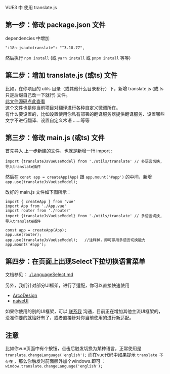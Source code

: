 VUE3 中 使用 translate.js

## 第一步：修改 package.json 文件 
dependencies 中增加
````
"i18n-jsautotranslate": "^3.18.77",
````
然后执行 ````npm install```` (或 ````yarn install```` 或 ````pnpm install```` 等等)

## 第二步：增加 translate.js (或ts) 文件
比如，在你项目的 utils 目录（或其他什么目录都行）下，新增 translate.js (或.ts 只是后缀自己改一下就行) 文件。  
[此文件源码点此查看](./translate.ts)  
这个文件也是你当前项目对翻译进行各种自定义微调所在。  
有什么要设置的，比如设置使用你私有部署的翻译服务器提供翻译服务、设置哪些文字不进行翻译、设置自定义术语 ……等等

## 第三步：修改 main.js (或ts) 文件
首先导入 上一步新建的文件，也就是新增一行 import : 
````
import {translateJsVueUseModel} from './utils/translate' // 多语言切换, 导入translate插件
````
  
然后在 ````const app = createApp(App)```` 跟 ````app.mount('#app')```` 的中间，新增 ````app.use(translateJsVueUseModel);````  

改好的 main.js 文件如下图所示：  
````
import { createApp } from 'vue'
import App from './App.vue'
import router from './router'
import {translateJsVueUseModel} from './utils/translate' // 多语言切换, 导入translate插件

const app = createApp(App);
app.use(router);
app.use(translateJsVueUseModel);   //注释掉，即可停用多语言切换能力
app.mount('#app');
````

## 第四步：在页面上出现Select下拉切换语言菜单

文档参见： [./LanguageSelect.md](./LanguageSelect.md)
  

另外，我们针对部分UI框架，进行了适配，你可以直接快速使用
*  [ArcoDesign](../../ArcoDesign/Vue3/README.md)
*  [naiveUI](../../naiveUI/README.md)
  
如果你使用的别的UI框架，可以 [联系我](http://translate.zvo.cn/4030.html) 沟通，目前正在增加其他主流UI框架的，没准你要的就恰好有了，或者直接针对你当前使用的进行新适配。  


## 注意
比如你vue页面中有个按钮，点击后触发切换为某种语言，正常使用是 `translate.changeLanguage('english');`  而在vue代码中如果提示 `translate 不存在` ，那么你触发时前面额外加个windows.即可 ： `window.translate.changeLanguage('english');`
